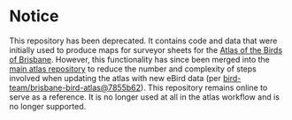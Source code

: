 # Notice

This repository has been deprecated. It contains code and data that were initially used to produce maps for surveyor sheets for the [Atlas of the Birds of Brisbane](https://brisbanebirds.com). However, this functionality has since been merged into the [main atlas repository](https://github.com/bird-team/brisbane-bird-atlas) to reduce the number and complexity of steps involved when updating the atlas with new eBird data (per [bird-team/brisbane-bird-atlas@7855b62]( bird-team/brisbane-bird-atlas@7855b6235a49d7c952a1da2594f9f33171e63d71)). This repository remains online to serve as a reference. It is no longer used at all in the atlas workflow and is no longer supported.
